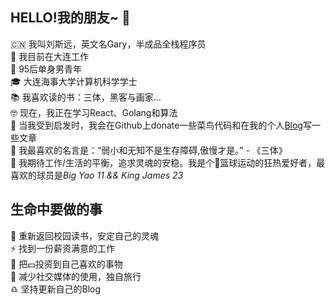 ## HELLO!我的朋友~ 👋   

:cn:  我叫刘斯远，英文名Gary，半成品全栈程序员    
👔 我目前在大连工作  
🧔 95后单身男青年     
🎓 大连海事大学计算机科学学士       
📚 我喜欢读的书：三体，黑客与画家...     
🤓 现在，我正在学习React、Golang和算法          
📝 当我受到启发时，我会在Github上donate一些菜鸟代码和在我的个人[Blog](https://garyliu1996.github.io/)写一些文章   
📜 我最喜欢的名言是：“弱小和无知不是生存障碍,傲慢才是。” - 《三体》   
👫 我期待工作/生活的平衡，追求灵魂的安稳。我是个🏀篮球运动的狂热爱好者，最喜欢的球员是*Big Yao 11 && King James 23*   
## 生命中要做的事

🌱 重新返回校园读书，安定自己的灵魂   
⚡ 找到一份薪资满意的工作   
🏀 把💴投资到自己喜欢的事物    
🙆 减少社交媒体的使用，独自旅行   
♎ 坚持更新自己的Blog


<!--
**GaryLiu1996/GaryLiu1996** is a ✨ _special_ ✨ repository because its `README.md` (this file) appears on your GitHub profile.

Here are some ideas to get you started:

- 🔭 I’m currently working on ...
- 🌱 I’m currently learning ...
- 👯 I’m looking to collaborate on ...
- 🤔 I’m looking for help with ...
- 💬 Ask me about ...
- 📫 How to reach me: ...
- 😄 Pronouns: ...
- ⚡ Fun fact: ...
-->
